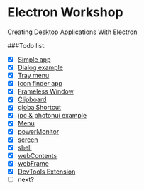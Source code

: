 # Electron Workshop

Creating Desktop Applications With Electron

###Todo list:

- [x] [Simple app](https://github.com/arifcakiroglu/electron-workshop/tree/master/simple-app)
- [x] [Dialog example](https://github.com/arifcakiroglu/electron-workshop/tree/master/dialog-example)
- [x] [Tray menu](https://github.com/arifcakiroglu/electron-workshop/tree/master/tray-menu)
- [x] [Icon finder app](https://github.com/arifcakiroglu/electron-workshop/tree/master/icon-finder)
- [x] [Frameless Window](https://github.com/arifcakiroglu/electron-workshop/tree/master/frameless-window)
- [x] [Clipboard](https://github.com/arifcakiroglu/electron-workshop/tree/master/clipboard)
- [x] [globalShortcut](https://github.com/arifcakiroglu/electron-workshop/tree/master/global-shortcut)
- [x] [ipc & photonui example](https://github.com/arifcakiroglu/electron-workshop/tree/master/ipc)
- [x] [Menu](https://github.com/arifcakiroglu/electron-workshop/tree/master/menu)
- [x] [powerMonitor](https://github.com/arifcakiroglu/electron-workshop/tree/master/power-monitor)
- [x] [screen](https://github.com/arifcakiroglu/electron-workshop/tree/master/screen)
- [x] [shell](https://github.com/arifcakiroglu/electron-workshop/tree/master/shell)
- [x] [webContents](https://github.com/arifcakiroglu/electron-workshop/tree/master/web-contents)
- [x] [webFrame](https://github.com/arifcakiroglu/electron-workshop/tree/master/web-frame)
- [x] [DevTools Extension](https://github.com/arifcakiroglu/electron-workshop/tree/master/devtools-extension)
- [ ] next?
